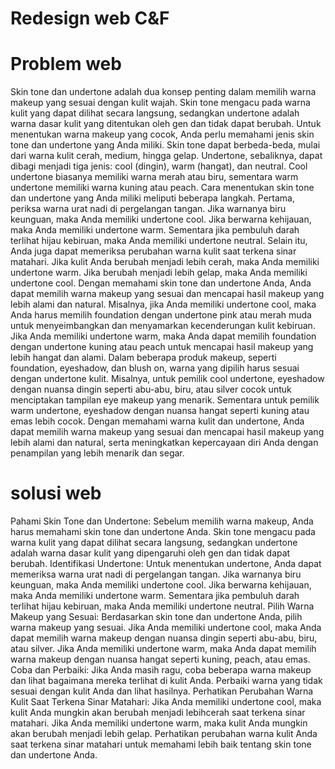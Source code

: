 # Redesign web C&F

# Problem web 
Skin tone dan undertone adalah dua konsep penting dalam memilih warna makeup yang sesuai dengan kulit wajah. Skin tone mengacu pada warna kulit yang dapat dilihat secara langsung, sedangkan undertone adalah warna dasar kulit yang ditentukan oleh gen dan tidak dapat berubah. Untuk menentukan warna makeup yang cocok, Anda perlu memahami jenis skin tone dan undertone yang Anda miliki. Skin tone dapat berbeda-beda, mulai dari warna kulit cerah, medium, hingga gelap. Undertone, sebaliknya, dapat dibagi menjadi tiga jenis: cool (dingin), warm (hangat), dan neutral. Cool undertone biasanya memiliki warna merah atau biru, sementara warm undertone memiliki warna kuning atau peach. Cara menentukan skin tone dan undertone yang Anda miliki meliputi beberapa langkah. Pertama, periksa warna urat nadi di pergelangan tangan. Jika warnanya biru keunguan, maka Anda memiliki undertone cool. Jika berwarna kehijauan, maka Anda memiliki undertone warm. Sementara jika pembuluh darah terlihat hijau kebiruan, maka Anda memiliki undertone neutral. Selain itu, Anda juga dapat memeriksa perubahan warna kulit saat terkena sinar matahari. Jika kulit Anda berubah menjadi lebih cerah, maka Anda memiliki undertone warm. Jika berubah menjadi lebih gelap, maka Anda memiliki undertone cool. Dengan memahami skin tone dan undertone Anda, Anda dapat memilih warna makeup yang sesuai dan mencapai hasil makeup yang lebih alami dan natural. Misalnya, jika Anda memiliki undertone cool, maka Anda harus memilih foundation dengan undertone pink atau merah muda untuk menyeimbangkan dan menyamarkan kecenderungan kulit kebiruan. Jika Anda memiliki undertone warm, maka Anda dapat memilih foundation dengan undertone kuning atau peach untuk mencapai hasil makeup yang lebih hangat dan alami. Dalam beberapa produk makeup, seperti foundation, eyeshadow, dan blush on, warna yang dipilih harus sesuai dengan undertone kulit. Misalnya, untuk pemilik cool undertone, eyeshadow dengan nuansa dingin seperti abu-abu, biru, atau silver cocok untuk menciptakan tampilan eye makeup yang menarik. Sementara untuk pemilik warm undertone, eyeshadow dengan nuansa hangat seperti kuning atau emas lebih cocok. Dengan memahami warna kulit dan undertone, Anda dapat memilih warna makeup yang sesuai dan mencapai hasil makeup yang lebih alami dan natural, serta meningkatkan kepercayaan diri Anda dengan penampilan yang lebih menarik dan segar.

# solusi web
Pahami Skin Tone dan Undertone: Sebelum memilih warna makeup, Anda harus memahami skin tone dan undertone Anda. Skin tone mengacu pada warna kulit yang dapat dilihat secara langsung, sedangkan undertone adalah warna dasar kulit yang dipengaruhi oleh gen dan tidak dapat berubah.
Identifikasi Undertone: Untuk menentukan undertone, Anda dapat memeriksa warna urat nadi di pergelangan tangan. Jika warnanya biru keunguan, maka Anda memiliki undertone cool. Jika berwarna kehijauan, maka Anda memiliki undertone warm. Sementara jika pembuluh darah terlihat hijau kebiruan, maka Anda memiliki undertone neutral.
Pilih Warna Makeup yang Sesuai: Berdasarkan skin tone dan undertone Anda, pilih warna makeup yang sesuai. Jika Anda memiliki undertone cool, maka Anda dapat memilih warna makeup dengan nuansa dingin seperti abu-abu, biru, atau silver. Jika Anda memiliki undertone warm, maka Anda dapat memilih warna makeup dengan nuansa hangat seperti kuning, peach, atau emas.
Coba dan Perbaiki: Jika Anda masih ragu, coba beberapa warna makeup dan lihat bagaimana mereka terlihat di kulit Anda. Perbaiki warna yang tidak sesuai dengan kulit Anda dan lihat hasilnya.
Perhatikan Perubahan Warna Kulit Saat Terkena Sinar Matahari: Jika Anda memiliki undertone cool, maka kulit Anda mungkin akan berubah menjadi lebihcerah saat terkena sinar matahari. Jika Anda memiliki undertone warm, maka kulit Anda mungkin akan berubah menjadi lebih gelap. Perhatikan perubahan warna kulit Anda saat terkena sinar matahari untuk memahami lebih baik tentang skin tone dan undertone Anda.